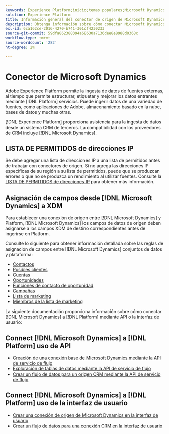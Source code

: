 ```yaml
---
keywords: Experience Platform;inicio;temas populares;Microsoft Dynamics;microsoft dynamics;Dynamics
solution: Experience Platform
title: Información general del conector de origen de Microsoft Dynamics
description: Obtenga información sobre cómo conectar Microsoft Dynamics a Adobe Experience Platform mediante API o la interfaz de usuario.
exl-id: 6ca162ce-2016-4270-b741-301cf4230233
source-git-commit: 59dfa862388394a68630a7136dee8e8988d0368c
workflow-type: tm+mt
source-wordcount: '282'
ht-degree: 2%

---
```


# Conector de Microsoft Dynamics

Adobe Experience Platform permite la ingesta de datos de fuentes externas, al tiempo que permite estructurar, etiquetar y mejorar los datos entrantes mediante [!DNL Platform] servicios. Puede ingerir datos de una variedad de fuentes, como aplicaciones de Adobe, almacenamiento basado en la nube, bases de datos y muchas otras.

[!DNL Experience Platform] proporciona asistencia para la ingesta de datos desde un sistema CRM de terceros. La compatibilidad con los proveedores de CRM incluye [!DNL Microsoft Dynamics].

## LISTA DE PERMITIDOS de direcciones IP

Se debe agregar una lista de direcciones IP a una lista de permitidos antes de trabajar con conectores de origen. Si no agrega las direcciones IP específicas de su región a su lista de permitidos, puede que se produzcan errores o que no se produzca un rendimiento al utilizar fuentes. Consulte la [LISTA DE PERMITIDOS de direcciones IP](../../ip-address-allow-list.md) para obtener más información.

## Asignación de campos desde [!DNL Microsoft Dynamics] a XDM

Para establecer una conexión de origen entre [!DNL Microsoft Dynamics] y Platform, [!DNL Microsoft Dynamics] los campos de datos de origen deben asignarse a los campos XDM de destino correspondientes antes de ingerirse en Platform.

Consulte lo siguiente para obtener información detallada sobre las reglas de asignación de campos entre [!DNL Microsoft Dynamics] conjuntos de datos y plataforma:

- [Contactos](../adobe-applications/mapping/dynamics.md#contacts)
- [Posibles clientes](../adobe-applications/mapping/dynamics.md#leads)
- [Cuentas](../adobe-applications/mapping/dynamics.md#accounts)
- [Oportunidades](../adobe-applications/mapping/dynamics.md#opportunities)
- [Funciones de contacto de oportunidad](../adobe-applications/mapping/dynamics.md#opportunity-contact-roles)
- [Campañas](../adobe-applications/mapping/dynamics.md#campaigns)
- [Lista de marketing](../adobe-applications/mapping/dynamics.md#marketing-list)
- [Miembros de la lista de marketing](../adobe-applications/mapping/dynamics.md#marketing-list-members)

La siguiente documentación proporciona información sobre cómo conectar [!DNL Microsoft Dynamics] a [!DNL Platform] mediante API o la interfaz de usuario:

## Connect [!DNL Microsoft Dynamics] a [!DNL Platform] uso de API

- [Creación de una conexión base de Microsoft Dynamics mediante la API de servicio de flujo](../../tutorials/api/create/crm/ms-dynamics.md)
- [Exploración de tablas de datos mediante la API de servicio de flujo](../../tutorials/api/explore/tabular.md)
- [Crear un flujo de datos para un origen CRM mediante la API de servicio de flujo](../../tutorials/api/collect/crm.md)

## Connect [!DNL Microsoft Dynamics] a [!DNL Platform] uso de la interfaz de usuario

- [Crear una conexión de origen de Microsoft Dynamics en la interfaz de usuario](../../tutorials/ui/create/crm/dynamics.md)
- [Crear un flujo de datos para una conexión CRM en la interfaz de usuario](../../tutorials/ui/dataflow/crm.md)
